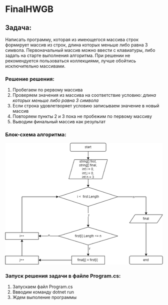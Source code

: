 # FinalHWGB

## Задача:
Написать программу, которая из имеющегося массива строк формирует массив из строк, длина которых меньше либо равна 3 символа. Первоначальный массив можно ввести с клавиатуры, либо задать на старте выполнения алгоритма. При решении не рекомендуется пользоваться коллекциями, лучше обойтись исключительно массивами.

### Решение решения:
1. Пробегаем по рервому массива
2. Проверяем значения из массива на соответствие условию: _длина которых меньше либо равна 3 символа_
3. Если строка удовлетворяет условию записываем значение в новый массив
4. Повторяем пункты 2 и 3 пока не пробежим по первому массиву
5. Выводим финальный массив как результат


### Блок-схема алгоритма:
![Диаграмма](2.png)

### Запуск решения задачи в файле Program.cs:
1. Запускаем файл Program.cs
2. Ввводим команду dotnet run
3. Ждем выполение программы


